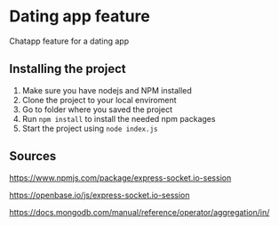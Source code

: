 # Dating app feature

Chatapp feature for a dating app

## Installing the project

1. Make sure you have nodejs and NPM installed
2. Clone the project to your local enviroment
3. Go to folder where you saved the project
4. Run `npm install` to install the needed npm packages
5. Start the project using `node index.js`

## Sources

https://www.npmjs.com/package/express-socket.io-session

https://openbase.io/js/express-socket.io-session

https://docs.mongodb.com/manual/reference/operator/aggregation/in/

